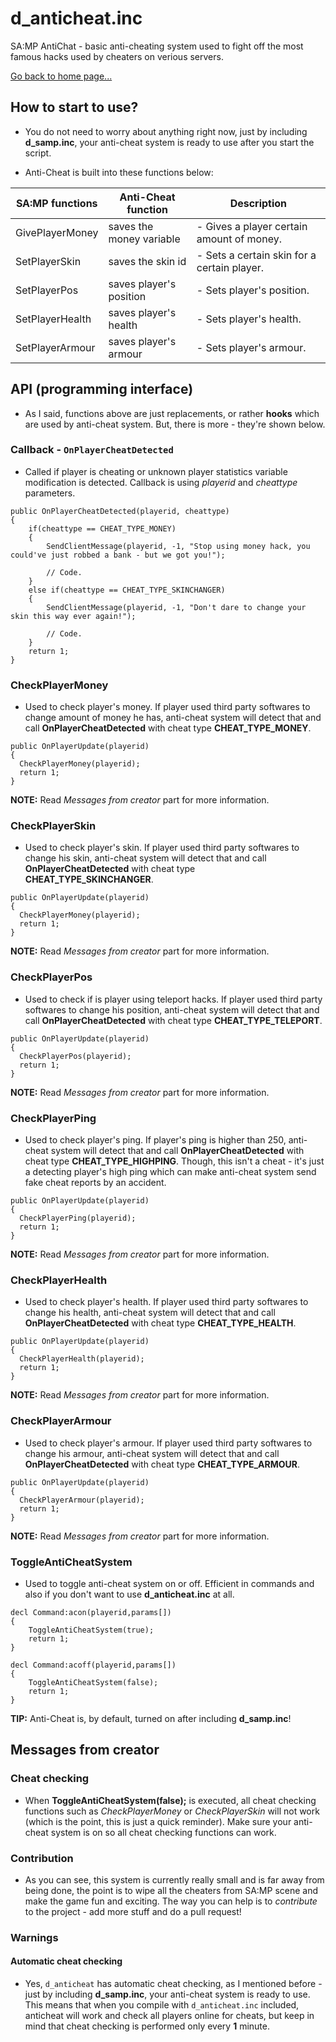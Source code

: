 # d_anticheat.inc
SA:MP AntiChat - basic anti-cheating system used to fight off the most famous hacks used by cheaters on verious servers.

[Go back to home page...](README.md)
## How to start to use?

- You do not need to worry about anything right now, just by including **d_samp.inc**, your anti-cheat system is ready to use after you start the script.

- Anti-Cheat is built into these functions below:

| SA:MP functions      | Anti-Cheat function   | Description                                                        |
| -------------------- | -----------------------|------------------------------------------------------------------- |
| GivePlayerMoney      | saves the money variable        | - Gives a player certain amount of money.                          |
| SetPlayerSkin        | saves the skin id          | - Sets a certain skin for a certain player.                        |
| SetPlayerPos         | saves player's position    | - Sets player's position.             |
| SetPlayerHealth      | saves player's health | - Sets player's health.         |
| SetPlayerArmour      | saves player's armour | - Sets player's armour.         |

## API (programming interface)

- As I said, functions above are just replacements, or rather **hooks** which are used by anti-cheat system. But, there is more - they're shown below.

### Callback - ``OnPlayerCheatDetected``

- Called if player is cheating or unknown player statistics variable modification is detected. Callback is using *playerid* and *cheattype* parameters.

```pawn
public OnPlayerCheatDetected(playerid, cheattype)
{
    if(cheattype == CHEAT_TYPE_MONEY)
    {
        SendClientMessage(playerid, -1, "Stop using money hack, you could've just robbed a bank - but we got you!");
        
        // Code.
    }
    else if(cheattype == CHEAT_TYPE_SKINCHANGER)
    {
        SendClientMessage(playerid, -1, "Don't dare to change your skin this way ever again!");
        
        // Code.
    }
    return 1;
}
```

### CheckPlayerMoney

- Used to check player's money. If player used third party softwares to change amount of money he has, anti-cheat system will detect that and call **OnPlayerCheatDetected** with cheat type **CHEAT_TYPE_MONEY**.

```pawn
public OnPlayerUpdate(playerid)
{
  CheckPlayerMoney(playerid);
  return 1;
}
```

**NOTE:** Read *Messages from creator* part for more information.

### CheckPlayerSkin

- Used to check player's skin. If player used third party softwares to change his skin, anti-cheat system will detect that and call **OnPlayerCheatDetected** with cheat type **CHEAT_TYPE_SKINCHANGER**.

```pawn
public OnPlayerUpdate(playerid)
{
  CheckPlayerMoney(playerid);
  return 1;
}
```
**NOTE:** Read *Messages from creator* part for more information.

### CheckPlayerPos

- Used to check if is player using teleport hacks. If player used third party softwares to change his position, anti-cheat system will detect that and call **OnPlayerCheatDetected** with cheat type **CHEAT_TYPE_TELEPORT**.

```pawn
public OnPlayerUpdate(playerid)
{
  CheckPlayerPos(playerid);
  return 1;
}
```
**NOTE:** Read *Messages from creator* part for more information.

### CheckPlayerPing

- Used to check player's ping. If player's ping is higher than 250, anti-cheat system will detect that and call **OnPlayerCheatDetected** with cheat type **CHEAT_TYPE_HIGHPING**. Though, this isn't a cheat - it's just a detecting player's high ping which can make anti-cheat system send fake cheat reports by an accident.

```pawn
public OnPlayerUpdate(playerid)
{
  CheckPlayerPing(playerid);
  return 1;
}
```
**NOTE:** Read *Messages from creator* part for more information.

### CheckPlayerHealth

- Used to check player's health. If player used third party softwares to change his health, anti-cheat system will detect that and call **OnPlayerCheatDetected** with cheat type **CHEAT_TYPE_HEALTH**.

```pawn
public OnPlayerUpdate(playerid)
{
  CheckPlayerHealth(playerid);
  return 1;
}
```
**NOTE:** Read *Messages from creator* part for more information.

### CheckPlayerArmour

- Used to check player's armour. If player used third party softwares to change his armour, anti-cheat system will detect that and call **OnPlayerCheatDetected** with cheat type **CHEAT_TYPE_ARMOUR**.

```pawn
public OnPlayerUpdate(playerid)
{
  CheckPlayerArmour(playerid);
  return 1;
}
```
**NOTE:** Read *Messages from creator* part for more information.

### ToggleAntiCheatSystem

- Used to toggle anti-cheat system on or off. Efficient in commands and also if you don't want to use **d_anticheat.inc** at all.

```pawn
decl Command:acon(playerid,params[])
{
    ToggleAntiCheatSystem(true);
    return 1;
}

decl Command:acoff(playerid,params[])
{
    ToggleAntiCheatSystem(false);
    return 1;
}
```

**TIP:** Anti-Cheat is, by default, turned on after including **d_samp.inc**!

## Messages from creator

### Cheat checking

- When **ToggleAntiCheatSystem(false);** is executed, all cheat checking functions such as *CheckPlayerMoney* or *CheckPlayerSkin* will not work (which is the point, this is just a quick reminder). Make sure your anti-cheat system is on so all cheat checking functions can work.

### Contribution

- As you can see, this system is currently really small and is far away from being done, the point is to wipe all the cheaters from SA:MP scene and make the game fun and exciting. The way you can help is to *contribute* to the project - add more stuff and do a pull request!

### Warnings

#### Automatic cheat checking

- Yes, ``d_anticheat`` has automatic cheat checking, as I mentioned before - just by including **d_samp.inc**, your anti-cheat system is ready to use. This means that when you compile with ``d_anticheat.inc`` included, anticheat will work and check all players online for cheats, but keep in mind that cheat checking is performed only every **1** minute.
